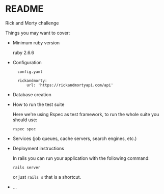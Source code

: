 # README

Rick and Morty challenge

Things you may want to cover:

* Minimum ruby version
 
    ruby 2.6.6

* Configuration
   
        config.yaml
        
        rickandmorty:
            url: 'https://rickandmortyapi.com/api'
        

* Database creation

* How to run the test suite
    
    Here we're using Rspec as test framework, to run the whole suite you should
    use:
    
    ```
    rspec spec

* Services (job queues, cache servers, search engines, etc.)

* Deployment instructions
    
    In rails you can run your application with the following command:
    
    ```
    rails server
    ```
    
    or just `rails s` that is a shortcut.

* ...
